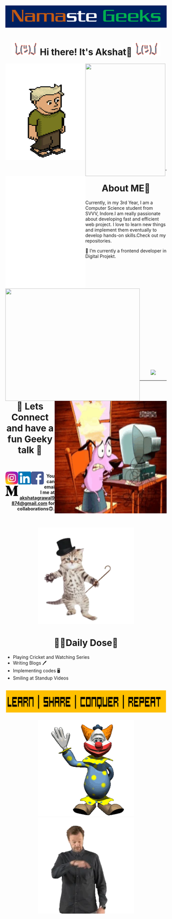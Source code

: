 # <div align="center" ><img src="https://github.com/akshatagrawal9874/akshatagrawal9874/blob/master/Screenshot_9.png"></div>
# <div align="center" ><img width="90" height="40" src="https://github.com/akshatagrawal9874/akshatagrawal9874/blob/master/giphy%20(2).gif">Hi there! It's Akshat👋<img width="90" height="40" src="https://github.com/akshatagrawal9874/akshatagrawal9874/blob/master/giphy%20(2).gif"> </div>
  
<p >
  <img align="left" width="250" height="300" src="https://github.com/akshatagrawal9874/akshatagrawal9874/blob/master/200w%20(3).webp">
  <img align="left" width="250" height="350" src="https://github.com/akshatagrawal9874/akshatagrawal9874/blob/master/giphy.gif">
  <img align="left" width="250" height="350" src="https://github.com/akshatagrawal9874/akshatagrawal9874/blob/master/giphy%20(1).gif">
</p>

<br /><br /><br /><br /><br /><br /><br /><br /><br /><br /><br /><br /><br /><br /><br />
<p>
  <br />
  </p>
  <p>
  <br />
  </p>
<hr/>

# <div align="center" >About ME👋 </div>

Currently, in my 3rd Year, I am a Computer Science student from SVVV, Indore.I am really passionate about developing fast and efficient web project. I love to learn new things and implement them eventually to develop hands-on skills.Check out my repositories.

🔭 I’m currently a frontend developer in Digital Projekt.


<div>
  <p><img align="left" width="420" height="350" src="https://github-readme-stats.vercel.app/api?username=akshatagrawal9874&show_icons=true&theme=tokyonight"></p>
  <p><img align="right" width="350" height="350" src="https://github.com/akshatagrawal9874/akshatagrawal9874/blob/master/tenor%20(2).gif"></p>
  <br /><br /><br /><br /><br /><br /><br /><br /><br /><br /><br /><br /><br /><br /><br />
  </div>
<p>
  <br />
  </p>
  <p>
  <br />
  </p>
  <p align="center">  
  <a href="https://github.com/akshatagrawal9874/github-profile-views-counter">
    <img src="https://komarev.com/ghpvc/?username=akshatagrawal9874&color=red&style=flat-square&label=PROFILE+STALKERS+😂">
  </a>
  </p>
<hr/>

# <div align="center" >💬 Lets Connect and have a fun Geeky talk 📱 </div>
<p>
  <br />
  </p>

<a href="https://www.instagram.com/akshatagrawal98/">
  <img align="left" alt="SD | Insta" width="40px" src="https://github.com/akshatagrawal9874/akshatagrawal9874/blob/master/instagram.svg" />
</a>
<a href="https://www.linkedin.com/in/tech-akshat-agrawal/">
  <img align="left" alt="SD | Insta" width="40px" src="https://github.com/akshatagrawal9874/akshatagrawal9874/blob/master/linkedin.svg" />
</a>
<a href="https://www.facebook.com/profile.php?id=100005590394825">
  <img align="left" alt="SD | Insta" width="40px" src="https://github.com/akshatagrawal9874/akshatagrawal9874/blob/master/facebook%20(1).svg" />
</a>
<a href="https://medium.com/@akshatagrawal9874">
  <img align="left" alt="SD | Insta" width="40px" src="https://github.com/akshatagrawal9874/akshatagrawal9874/blob/master/medium.svg" />  
</a>

#### <div align="right" > You can email me at akshatagrawal9874@gmail.com for collaborations🙃.</div>
<p>
  <br />
  </p>

<div align="center" >
  <img width="300" height="300" src="https://github.com/akshatagrawal9874/akshatagrawal9874/blob/master/200%20(1).webp">
</div>

# <div align="center" > 🦹‍♀️Daily Dose🤖</div>

- Playing Cricket and Watching Series ️
- Writing Blogs 🖊
- Implementing codes 🖥
- Smiling at Standup Videos

## <div align="center"><img width="500" height="70" src="https://github.com/akshatagrawal9874/akshatagrawal9874/blob/master/Screenshot_11.png"></div>
<div align="center" >
  <img width="300" height="300" src="https://github.com/akshatagrawal9874/akshatagrawal9874/blob/master/giphy3.gif">
  <img width="300" height="300" src="https://github.com/akshatagrawal9874/akshatagrawal9874/blob/master/200w%20(5).webp">
 </div>
<!--
**akshatagrawal9874/akshatagrawal9874** is a ✨ _special_ ✨ repository because its `README.md` (this file) appears on your GitHub profile.

Here are some ideas to get you started:

- 🔭 I’m currently working on ...
- 🌱 I’m currently learning ...
- 👯 I’m looking to collaborate on ...
- 🤔 I’m looking for help with ...
- 💬 Ask me about ...
- 📫 How to reach me: ...
- 😄 Pronouns: ...
- ⚡ Fun fact: ...
-->

  
